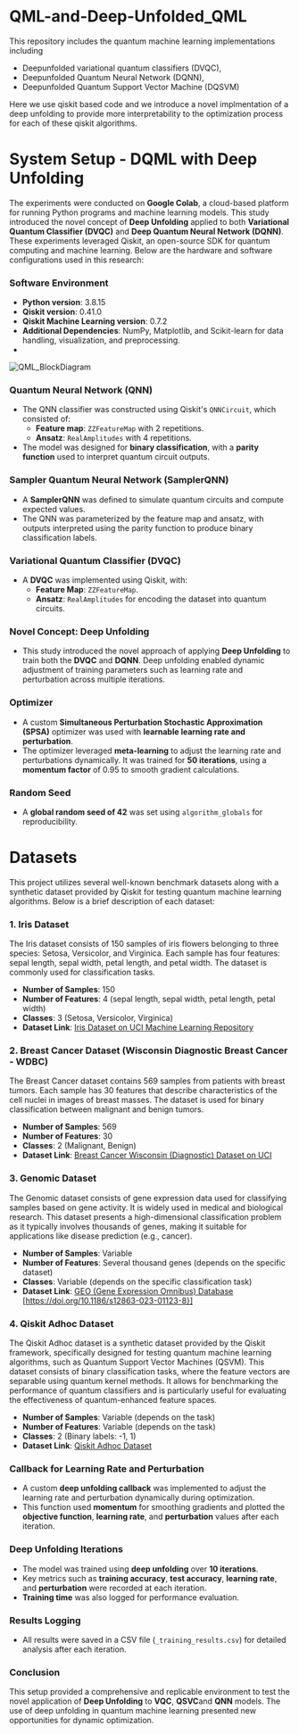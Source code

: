 # QML-and-Deep-Unfolded_QML

This repository includes the quantum machine learning implementations including 
- Deepunfolded variational quantum classifiers (DVQC), 
- Deepunfolded Quantum Neural Network (DQNN), 
- Deepunfolded Quantum Support Vector Machine (DQSVM)


Here we use qiskit based code and we introduce a novel implmentation of a deep unfolding to provide more interpretability to the optimization process for each of these qiskit algorithms. 


# System Setup - DQML with Deep Unfolding

The experiments were conducted on **Google Colab**, a cloud-based platform for running Python programs and machine learning models. This study introduced the novel concept of **Deep Unfolding** applied to both **Variational Quantum Classifier (DVQC)** and **Deep Quantum Neural Network (DQNN)**. These experiments leveraged Qiskit, an open-source SDK for quantum computing and machine learning. Below are the hardware and software configurations used in this research:

### Software Environment

- **Python version**: 3.8.15
- **Qiskit version**: 0.41.0
- **Qiskit Machine Learning version**: 0.7.2
- **Additional Dependencies**: NumPy, Matplotlib, and Scikit-learn for data handling, visualization, and preprocessing.
- 
![QML_BlockDiagram](https://github.com/user-attachments/assets/7d570a11-bd24-42de-b7fe-4267dc49ccd6)

### Quantum Neural Network (QNN)

- The QNN classifier was constructed using Qiskit's `QNNCircuit`, which consisted of:
  - **Feature map**: `ZZFeatureMap` with 2 repetitions.
  - **Ansatz**: `RealAmplitudes` with 4 repetitions.
- The model was designed for **binary classification**, with a **parity function** used to interpret quantum circuit outputs.

### Sampler Quantum Neural Network (SamplerQNN)

- A **SamplerQNN** was defined to simulate quantum circuits and compute expected values.
- The QNN was parameterized by the feature map and ansatz, with outputs interpreted using the parity function to produce binary classification labels.

### Variational Quantum Classifier (DVQC)

- A **DVQC** was implemented using Qiskit, with:
  - **Feature Map**: `ZZFeatureMap`.
  - **Ansatz**: `RealAmplitudes` for encoding the dataset into quantum circuits.

### Novel Concept: Deep Unfolding

- This study introduced the novel approach of applying **Deep Unfolding** to train both the **DVQC** and **DQNN**. Deep unfolding enabled dynamic adjustment of training parameters such as learning rate and perturbation across multiple iterations.

### Optimizer

- A custom **Simultaneous Perturbation Stochastic Approximation (SPSA)** optimizer was used with **learnable learning rate and perturbation**.
- The optimizer leveraged **meta-learning** to adjust the learning rate and perturbations dynamically. It was trained for **50 iterations**, using a **momentum factor** of 0.95 to smooth gradient calculations.

### Random Seed

- A **global random seed of 42** was set using `algorithm_globals` for reproducibility.

# Datasets

This project utilizes several well-known benchmark datasets along with a synthetic dataset provided by Qiskit for testing quantum machine learning algorithms. Below is a brief description of each dataset:

### 1. Iris Dataset
The Iris dataset consists of 150 samples of iris flowers belonging to three species: Setosa, Versicolor, and Virginica. Each sample has four features: sepal length, sepal width, petal length, and petal width. The dataset is commonly used for classification tasks.

- **Number of Samples**: 150
- **Number of Features**: 4 (sepal length, sepal width, petal length, petal width)
- **Classes**: 3 (Setosa, Versicolor, Virginica)
- **Dataset Link**: [Iris Dataset on UCI Machine Learning Repository](https://archive.ics.uci.edu/ml/datasets/iris)

### 2. Breast Cancer Dataset (Wisconsin Diagnostic Breast Cancer - WDBC)
The Breast Cancer dataset contains 569 samples from patients with breast tumors. Each sample has 30 features that describe characteristics of the cell nuclei in images of breast masses. The dataset is used for binary classification between malignant and benign tumors.

- **Number of Samples**: 569
- **Number of Features**: 30
- **Classes**: 2 (Malignant, Benign)
- **Dataset Link**: [Breast Cancer Wisconsin (Diagnostic) Dataset on UCI](https://archive.ics.uci.edu/ml/datasets/Breast+Cancer+Wisconsin+(Diagnostic))

### 3. Genomic Dataset
The Genomic dataset consists of gene expression data used for classifying samples based on gene activity. It is widely used in medical and biological research. This dataset presents a high-dimensional classification problem as it typically involves thousands of genes, making it suitable for applications like disease prediction (e.g., cancer).

- **Number of Samples**: Variable
- **Number of Features**: Several thousand genes (depends on the specific dataset)
- **Classes**: Variable (depends on the specific classification task)
- **Dataset Link**: [GEO (Gene Expression Omnibus) Database](https://www.ncbi.nlm.nih.gov/geo/) [https://doi.org/10.1186/s12863-023-01123-8}]

### 4. Qiskit Adhoc Dataset
The Qiskit Adhoc dataset is a synthetic dataset provided by the Qiskit framework, specifically designed for testing quantum machine learning algorithms, such as Quantum Support Vector Machines (QSVM). This dataset consists of binary classification tasks, where the feature vectors are separable using quantum kernel methods. It allows for benchmarking the performance of quantum classifiers and is particularly useful for evaluating the effectiveness of quantum-enhanced feature spaces.

- **Number of Samples**: Variable (depends on the task)
- **Number of Features**: Variable (depends on the task)
- **Classes**: 2 (Binary labels: -1, 1)
- **Dataset Link**: [Qiskit Adhoc Dataset](https://qiskit.org/)



### Callback for Learning Rate and Perturbation

- A custom **deep unfolding callback** was implemented to adjust the learning rate and perturbation dynamically during optimization.
- This function used **momentum** for smoothing gradients and plotted the **objective function**, **learning rate**, and **perturbation** values after each iteration.

### Deep Unfolding Iterations

- The model was trained using **deep unfolding** over **10 iterations**.
- Key metrics such as **training accuracy**, **test accuracy**, **learning rate**, and **perturbation** were recorded at each iteration.
- **Training time** was also logged for performance evaluation.

### Results Logging

- All results were saved in a CSV file (`_training_results.csv`) for detailed analysis after each iteration.

### Conclusion

This setup provided a comprehensive and replicable environment to test the novel application of **Deep Unfolding** to **VQC**, **QSVC**and **QNN** models. The use of deep unfolding in quantum machine learning presented new opportunities for dynamic optimization.
